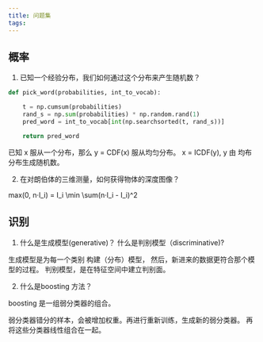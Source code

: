 ```yaml
---
title: 问题集
tags:
---
```



## 概率
1. 已知一个经验分布，我们如何通过这个分布来产生随机数？
```python
def pick_word(probabilities, int_to_vocab):

    t = np.cumsum(probabilities)
    rand_s = np.sum(probabilities) * np.random.rand(1)
    pred_word = int_to_vocab[int(np.searchsorted(t, rand_s))]

    return pred_word
```


已知 x 服从一个分布，那么 y = CDF(x) 服从均匀分布。 
x = ICDF(y), y 由 均布分布生成随机数。


2. 在对朗伯体的三维测量，如何获得物体的深度图像？

max(0, n·l_i) = I_i
\min \sum(n·l_i - I_i)^2


## 识别

1. 什么是生成模型(generative)？ 什么是判别模型（discriminative)?

生成模型是为每一个类别 构建（分布）模型， 然后，新进来的数据更符合那个模型的过程。
判别模型，是在特征空间中建立判别面。


2. 什么是boosting 方法？

boosting 是一组弱分类器的组合。

弱分类器错分的样本，会被增加权重。再进行重新训练，生成新的弱分类器。
再将这些分类器线性组合在一起。

